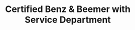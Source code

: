 ---
title: "Certified Benz & Beemer with Service Department"
url: /scottsdale/certified-benz-and-beemer-with-service-department/
shop: car
---